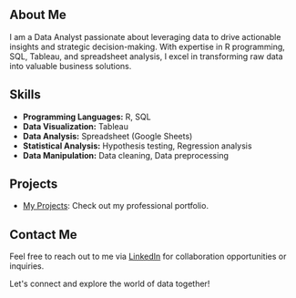 ## About Me
I am a Data Analyst passionate about leveraging data to drive actionable insights and strategic decision-making. With expertise in R programming, SQL, Tableau, and spreadsheet analysis, I excel in transforming raw data into valuable business solutions.

## Skills
- **Programming Languages:** R, SQL
- **Data Visualization:** Tableau
- **Data Analysis:** Spreadsheet (Google Sheets)
- **Statistical Analysis:** Hypothesis testing, Regression analysis
- **Data Manipulation:** Data cleaning, Data preprocessing

## Projects
- [My Projects](https://sirius-ife.github.io/my_projects/): Check out my professional portfolio.

## Contact Me
Feel free to reach out to me via [LinkedIn](https://www.linkedin.com/in/ifeoluwa-abe-02858a244/) for collaboration opportunities or inquiries.

Let's connect and explore the world of data together!


